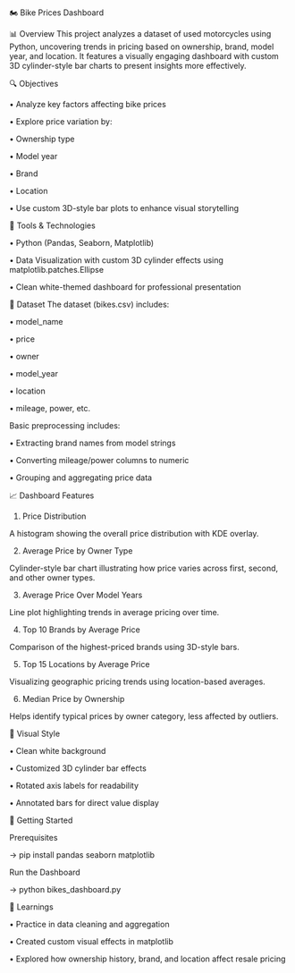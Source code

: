 🏍️ Bike Prices Dashboard 

📊 Overview
This project analyzes a dataset of used motorcycles using Python, uncovering trends in pricing based on ownership, brand, model year, and location. It features a visually engaging dashboard with custom 3D cylinder-style bar charts to present insights more effectively.

🔍 Objectives

•	Analyze key factors affecting bike prices

•	Explore price variation by:

•	Ownership type

•	Model year

•	Brand

•	Location

•	Use custom 3D-style bar plots to enhance visual storytelling

🧰 Tools & Technologies

•	Python (Pandas, Seaborn, Matplotlib)

•	Data Visualization with custom 3D cylinder effects using matplotlib.patches.Ellipse

•	Clean white-themed dashboard for professional presentation

📁 Dataset
The dataset (bikes.csv) includes:

•	model_name

•	price

•	owner

•	model_year

•	location

•	mileage, power, etc.

Basic preprocessing includes:

•	Extracting brand names from model strings

•	Converting mileage/power columns to numeric

•	Grouping and aggregating price data

📈 Dashboard Features

1. Price Distribution

A histogram showing the overall price distribution with KDE overlay.

2. Average Price by Owner Type

Cylinder-style bar chart illustrating how price varies across first, second, and other owner types.

3. Average Price Over Model Years

Line plot highlighting trends in average pricing over time.

4. Top 10 Brands by Average Price

Comparison of the highest-priced brands using 3D-style bars.

5. Top 15 Locations by Average Price

Visualizing geographic pricing trends using location-based averages.

6. Median Price by Ownership

Helps identify typical prices by owner category, less affected by outliers.

🎨 Visual Style

•	Clean white background

•	Customized 3D cylinder bar effects

•	Rotated axis labels for readability

•	Annotated bars for direct value display

🚀 Getting Started

Prerequisites

-> pip install pandas seaborn matplotlib

Run the Dashboard

-> python bikes_dashboard.py

🧠 Learnings

•	Practice in data cleaning and aggregation

•	Created custom visual effects in matplotlib

•	Explored how ownership history, brand, and location affect resale pricing


